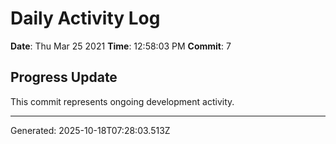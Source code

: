 # Daily Activity Log

**Date**: Thu Mar 25 2021
**Time**: 12:58:03 PM
**Commit**: 7

## Progress Update

This commit represents ongoing development activity.

---
Generated: 2025-10-18T07:28:03.513Z
